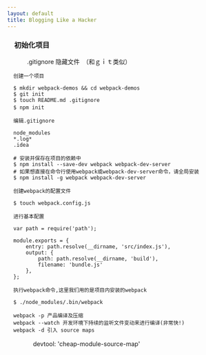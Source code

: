 ```yaml
---
layout: default
title: Blogging Like a Hacker
---
```



### 　初始化项目

　　　 .gitignore 隐藏文件　（和ｇｉｔ类似）

      创建一个项目

      $ mkdir webpack-demos && cd webpack-demos
      $ git init
      $ touch README.md .gitignore
      $ npm init　　

      编辑.gitignore

      node_modules
      *.log*
      .idea

      # 安装并保存在项目的依赖中
      $ npm install --save-dev webpack webpack-dev-server
      # 如果想直接在命令行使用webpack或webpack-dev-server命令，请全局安装
      $ npm install -g webpack webpack-dev-server

      创建webpack的配置文件

      $ touch webpack.config.js

      进行基本配置

      var path = require('path');

      module.exports = {
          entry: path.resolve(__dirname, 'src/index.js'),
          output: {
              path: path.resolve(__dirname, 'build'),
              filename: 'bundle.js'
          },
      };

      执行webpack命令,这里我们用的是项目内安装的webpack

      $ ./node_modules/.bin/webpack

      webpack -p 产品编译及压缩
      webpack --watch 开发环境下持续的监听文件变动来进行编译(非常快!)
      webpack -d 引入 source maps　　　　　　
　　　　
      devtool: 'cheap-module-source-map'
